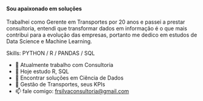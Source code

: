 #### Sou apaixonado em soluções

Trabalhei como Gerente em Transportes por 20 anos e passei a prestar consultoria, entendi que transformar dados em informação é o que mais contribui para a evolução das empresas, portanto me dedico em estudos de Data Science e Machine Learning.

Skills: PYTHON / R / PANDAS / SQL 

- 🔭 Atualmente trabalho com Consultoria 
- 🌱 Hoje estudo R, SQL 
- 👯 Encontrar soluções em Ciência de Dados 
- 💬 Gestão de Transportes, seus KPIs 
- 📫 fale comigo: frsilvaconsultoria@gmail.com
  
<!---
Fabiorsi1979/Fabiorsi1979 is a ✨ special ✨ repository because its `README.md` (this file) appears on your GitHub profile.
You can click the Preview link to take a look at your changes.
<p align="left"> <img src="https://komarev.com/ghpvc/?username=fabiorsi1979&label=Profile%20views&color=0e75b6&style=flat" alt="fabiorsi1979" /> </p>

<p align="left"> <a href="https://github.com/ryo-ma/github-profile-trophy"><img src="https://github-profile-trophy.vercel.app/?username=fabiorsi1979" alt="fabiorsi1979" /></a> </p>

<p align="left"> <a href="https://twitter.com/fabiorsi1979" target="blank"><img src="https://img.shields.io/twitter/follow/fabiorsi1979?logo=twitter&style=for-the-badge" alt="fabiorsi1979" /></a> </p>
--->
